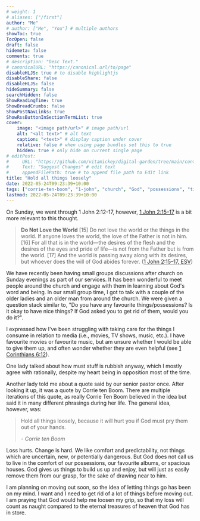 ```yaml
---
# weight: 1
# aliases: ["/first"]
author: "Me"
# author: ["Me", "You"] # multiple authors
showToc: true
TocOpen: false
draft: false
hidemeta: false
comments: true
# description: "Desc Text."
# canonicalURL: "https://canonical.url/to/page"
disableHLJS: true # to disable highlightjs
disableShare: false
disableHLJS: false
hideSummary: false
searchHidden: false
ShowReadingTime: true
ShowBreadCrumbs: false
ShowPostNavLinks: true
ShowRssButtonInSectionTermList: true
cover:
    image: "<image path/url>" # image path/url
    alt: "<alt text>" # alt text
    caption: "<text>" # display caption under cover
    relative: false # when using page bundles set this to true
    hidden: true # only hide on current single page
# editPost:
#     URL: "https://github.com/vitamickey/digital-garden/tree/main/content"
#     Text: "Suggest Changes" # edit text
#     appendFilePath: true # to append file path to Edit link
title: "Hold all things loosely"
date: 2022-05-24T09:23:39+10:00
tags: ["corrie-ten-boom", "1-john", "church", "God", "possessions", "time", "1-corinthians", "personal", "bible"]
lastmod: 2022-05-24T09:23:39+10:00
---
```


On Sunday, we went through 1 John 2:12-17, however, [1 John 2:15–17](https://esv.org/1John2:12–17) is a bit more relevant to this thought. 

> **Do Not Love the World**
> [15] Do not love the world or the things in the world. If anyone loves the world, the love of the Father is not in him. [16] For all that is in the world—the desires of the flesh and the desires of the eyes and pride of life—is not from the Father but is from the world. [17] And the world is passing away along with its desires, but whoever does the will of God abides forever. ([1 John 2:15–17, ESV](https://esv.org/1John2:12–17))

We have recently been having small groups discussions after church on Sunday evenings as part of our services. It has been wonderful to meet people around the church and engage with them in learning about God's word and being. In our small group time, I got to talk with a couple of the older ladies and an older man from around the church. We were given a question stack similar to, "Do you have any favourite things/possessions? Is it okay to have nice things? If God asked you to get rid of them, would you do it?".

I expressed how I've been struggling with taking care for the things I consume in relation to media (i.e., movies, TV shows, music, etc.). I have favourite movies or favourite music, but am unsure whether I would be able to give them up, and often wonder whether they are even helpful (see [1 Corinthians 6:12](https://esv.org/1Corinthians6:12)). 

One lady talked about how must stuff is rubbish anyway, which I mostly agree with rationally, despite my heart being in opposition most of the time. 

Another lady told me about a quote said by our senior pastor once. After looking it up, it was a quote by Corrie ten Boom. There are multiple iterations of this quote, as really Corrie Ten Boom believed in the idea but said it in many different phrasings during her life. The general idea, however, was:

> Hold all things loosely, because it will hurt you if God must pry them out of your hands.
>
> \- *Corrie ten Boom*

Loss hurts. Change is hard. We like comfort and predictability, not things which are uncertain, new, or potentially dangerous. But God does not call us to live in the comfort of our possessions, our favourite albums, or spacious houses. God gives us things to build us up and enjoy, but will just as easily remove them from our grasp, for the sake of drawing near to him.

I am planning on moving out soon, so the idea of letting things go has been on my mind. I want and I need to get rid of a lot of things before moving out. I am praying that God would help me loosen my grip, so that my loss will count as naught compared to the eternal treasures of heaven that God has in store. 